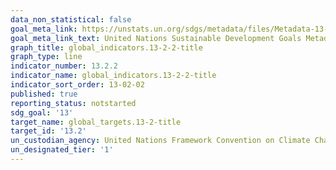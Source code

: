 ```yaml
---
data_non_statistical: false
goal_meta_link: https://unstats.un.org/sdgs/metadata/files/Metadata-13-02-02.pdf
goal_meta_link_text: United Nations Sustainable Development Goals Metadata (PDF)
graph_title: global_indicators.13-2-2-title
graph_type: line
indicator_number: 13.2.2
indicator_name: global_indicators.13-2-2-title
indicator_sort_order: 13-02-02
published: true
reporting_status: notstarted
sdg_goal: '13'
target_name: global_targets.13-2-title
target_id: '13.2'
un_custodian_agency: United Nations Framework Convention on Climate Change (UNFCCC)
un_designated_tier: '1'
---
```

